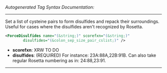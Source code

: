 <!-- THIS IS AN AUTOGENERATED FILE: Don't edit it directly, instead change the schema definition in the code itself. -->

_Autogenerated Tag Syntax Documentation:_

---
Set a list of cysteine pairs to form disulfides and repack their surroundings. Useful for cases where the disulfides aren't recognized by Rosetta.

```xml
<ForceDisulfides name="(&string;)" scorefxn="(&string;)"
        disulfides="(&colon_sep_size_pair_cslist;)" />
```

-   **scorefxn**: XRW TO DO
-   **disulfides**: (REQUIRED) For instance: 23A:88A,22B:91B. Can also take regular Rosetta numbering as in: 24:88,23:91.

---
